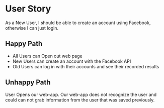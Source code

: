 <h1>User Story</h1>
As a New User, I should be able to create an account using Facebook, otherwise I can just login.

<h2>Happy Path</h2>
<ul>
    <li>All Users can Open out web page</li>
    <li>New Users can create an account with the Facebook API</li>
    <li>Old Users can log in with their accounts and see their recorded results</li>
</ul>

<h2>Unhappy Path</h2>
User Opens our web-app. Our web-app does not recognize the user and could can not grab information from the user that was saved previously.